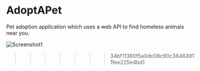 # AdoptAPet
Pet adoption application which uses a web API to find homeless animals near you.

![Screenshot1](http://i.imgur.com/nuPFBBM.png "Screenshot 1")
>>>>>>> 34bf11380f5a0dc08c90c36483911fee225e4bd1
